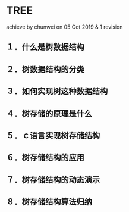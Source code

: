 # TREE

achieve by chunwei on 05 Oct 2019 & 1 revision

## １．什么是树数据结构
## ２．树数据结构的分类
## ３．如何实现树这种数据结构
## ４．树存储的原理是什么
## ５．ｃ语言实现树存储结构
## ６．树存储结构的应用
## ７．树存储结构的动态演示
## ８．树存储结构算法归纳




